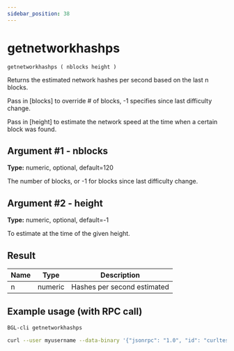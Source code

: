 ```yaml
---
sidebar_position: 38
---
```


# getnetworkhashps

`getnetworkhashps ( nblocks height )`

Returns the estimated network hashes per second based on the last n blocks.

Pass in \[blocks\] to override # of blocks, -1 specifies since last difficulty change.

Pass in \[height\] to estimate the network speed at the time when a certain block was found.

## Argument #1 - nblocks

**Type:** numeric, optional, default=120

The number of blocks, or -1 for blocks since last difficulty change.

## Argument #2 - height

**Type:** numeric, optional, default=-1

To estimate at the time of the given height.

## Result

| Name | Type    | Description                 |
| ---- | ------- | --------------------------- |
| n    | numeric | Hashes per second estimated |

## Example usage (with RPC call)

```sh
BGL-cli getnetworkhashps
```

```sh
curl --user myusername --data-binary '{"jsonrpc": "1.0", "id": "curltest", "method": "getnetworkhashps", "params": []}' -H 'content-type: text/plain;' http://127.0.0.1:8334/
```
